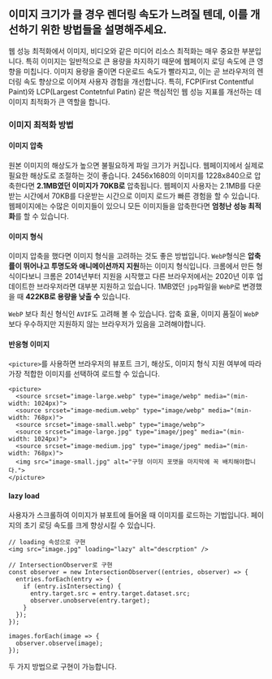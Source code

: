 ## 이미지 크기가 클 경우 렌더링 속도가 느려질 텐데, 이를 개선하기 위한 방법들을 설명해주세요.

웹 성능 최적화에서 이미지, 비디오와 같은 미디어 리소스 최적화는 매우 중요한 부분입니다.
특히 이미지는 일반적으로 큰 용량을 차지하기 때문에 웹페이지 로딩 속도에 큰 영향을 미칩니다.
이미지 용량을 줄이면 다운로드 속도가 빨라지고, 이는 곧 브라우저의 렌더링 속도 향상으로 이어져 사용자 경험을 개선합니다.
특히, FCP(First Contentful Paint)와 LCP(Largest Contetnful Patin) 같은 핵심적인 웹 성능 지표를 개선하는 데 이미지 최적화가 큰 역할을 합니다.

### 이미지 최적화 방법

#### 이미지 압축
원본 이미지의 해상도가 높으면 불필요하게 파일 크기가 커집니다. 웹페이지에서 실제로 필요한 해상도로 조절하는 것이 좋습니다.
2456x1680의 이미지를 1228x840으로 압축한다면 **2.1MB였던 이미지가 70KB로** 압축됩니다.
웹페이지 사용자는 2.1MB를 다운받는 시간에서 70KB를 다운받는 시간으로 이미지 로드가 빠른 경험을 할 수 있습니다. 
웹페이지에는 수많은 이미지들이 있으니 모든 이미지들을 압축한다면 **엄청난 성능 최적화**를 할 수 있습니다.

#### 이미지 형식
이미지 압축을 했다면 이미지 형식을 고려하는 것도 좋은 방법입니다.
`WebP`형식은 **압축률이 뛰어나고 투명도와 애니메이션까지 지원**하는 이미지 형식입니다. 
크롬에서 만든 형식이다보니 크롬은 2014년부터 지원을 시작했고 다른 브라우저에서는 2020년 이후 업데이트한 브라우저라면 대부분 지원하고 있습니다.
1MB였던 `jpg`파일을 `WebP`로 변경했을 때 **422KB로 용량을 낮출 수** 있습니다.

`WebP` 보다 최신 형식인 `AVIF`도 고려해 볼 수 있습니다. 압축 효율, 이미지 품질이 `WebP`보다 우수하지만 지원하지 않는 브라우저가 있음을 고려해야합니다.

#### 반응형 이미지
`<picture>`를 사용하면 브라우저의 뷰포트 크기, 해상도, 이미지 형식 지원 여부에 따라 가장 적합한 이미지를 선택하여 로드할 수 있습니다.
```
<picture>
  <source srcset="image-large.webp" type="image/webp" media="(min-width: 1024px)">
  <source srcset="image-medium.webp" type="image/webp" media="(min-width: 768px)">
  <source srcset="image-small.webp" type="image/webp">
  <source srcset="image-large.jpg" type="image/jpeg" media="(min-width: 1024px)">
  <source srcset="image-medium.jpg" type="image/jpeg" media="(min-width: 768px)">
  <img src="image-small.jpg" alt="구형 이미지 포맷을 마지막에 꼭 배치해야합니다.">
</picture>
```

#### lazy load
사용자가 스크롤하여 이미지가 뷰포트에 들어올 때 이미지를 로드하는 기법입니다. 페이지의 초기 로딩 속도를 크게 향상시킬 수 있습니다.
```
// loading 속성으로 구현
<img src="image.jpg" loading="lazy" alt="descrption" />

// IntersectionObserver로 구현
const observer = new IntersectionObserver((entries, observer) => {
  entries.forEach(entry => {
    if (entry.isIntersecting) {
      entry.target.src = entry.target.dataset.src;
      observer.unobserve(entry.target);
    }
  });
});

images.forEach(image => {
  observer.observe(image);
});
```
두 가지 방법으로 구현이 가능합니다.
